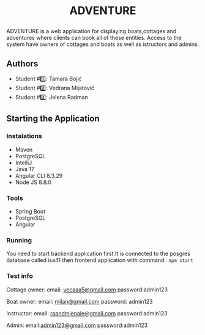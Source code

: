 # <p align="center"> ADVENTURE </p>

ADVENTURE is a web application for displaying boats,cottages and adventures where clients can book all of these entities.
Access to the system have owners of cottages and boats as well as istructors and admins.

## Authors

- Student #:one:: Tamara Bojić
- Student #:two:: Vedrana Mijatović
- Student #:three:: Jelena Radman

## Starting the Application

### Instalations

- Maven
- PostgreSQL
- IntelliJ
- Java 17
- Angular CLI 8.3.29
- Node JS 8.8.0

### Tools

- Spring Boot
- PostgreSQL
- Angular

### Running

You need to start backend application first.It is connected to the posgres database called isa41 then frontend application with command
` npm start`

### Test info

Cottage owner:
email: vecaaa5@gmail.com
password:admin123

Boat owner:
email: milan@gmail.com
password: admin123

Instructor:
email: raandmjenale@gmail.com
password:admin123

Admin:
email:admin123@gmail.com
password:admin123
